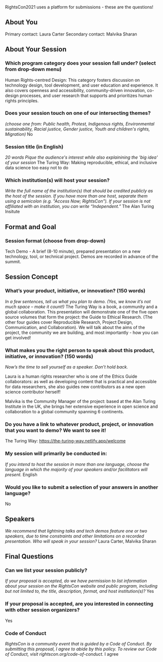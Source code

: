 RightsCon2021 uses a platform for submissions - these are the questions!

## About You
Primary contact: Laura Carter
Secondary contact: Malvika Sharan

## About Your Session

### Which program category does your session fall under? (select from drop-down menu)

Human Rights-centred Design: 
This category fosters discussion on technology design, tool development, and user education and experience. 
It also covers openness and accessibility, community-driven innovation, co-design processes, and user research that supports and prioritizes human rights principles. 

### Does your session touch on one of our intersecting themes? 
_(choose one from: Public health,
Protest,
Indigenous rights,
Environmental sustainability,
Racial justice,
Gender justice,
Youth and children's rights,
Migration)_
No

### Session title (in English)
_20 words_ 
_Pique the audience's interest while also explainining the 'big idea' of your session_
The Turing Way: Making reproducible, ethical, and inclusive data science too easy not to do

### Which institution(s) will host your session?
_Write the full name of the institution(s) that should be credited publicly as the host of the session._
_If you have more than one host, separate them using a semicolon (e.g. "Access Now; RightsCon"). If your session is not affiliated with an institution, you can write “Independent.”_
The Alan Turing Insitute

## Format and Goal

### Session format (choose from drop-down)
Tech Demo - A brief (8-10 minute), prepared presentation on a new technology, tool, or technical project. Demos are recorded in advance of the summit.

## Session Concept 
### What’s your product, initiative, or innovation?  (150 words)
_In a few sentences, tell us what you plan to demo. (Yes, we know it’s not much space – make it count!)_
The Turing Way is a book, a community and a global collaboration. 
This presentation will demonstrate one of the five open source volumes that form the project: the Guide to Ethical Research.
(The other four guides cover Reproducible Research, Project Design, Communication, and Collaboration).
We will talk about the aims of the project, the community we are building, and most importantly - how you can get involved!

### What makes you the right person to speak about this product, initiative, or innovation? (150 words)
_Now’s the time to sell yourself as a speaker. Don’t hold back._

Laura is a human rights researcher who is one of the Ethics Guide collaborators: as well as developing content that is practical and accessible for data researchers, she also guides new contributors as a new open science contributor herself!

Malvika is the Community Manager of the project: based at the Alan Turing Institute in the UK, she brings her extensive experience in open science and collaboration to a global community spanning 6 continents. 

### Do you have a link to whatever product, project, or innovation that you want to demo? We want to see it!
The Turing Way: https://the-turing-way.netlify.app/welcome

### My session will primarily be conducted in:
_If you intend to host the session in more than one language, choose the language in which the majority of your speakers and/or facilitators will present._
English

### Would you like to submit a selection of your answers in another language?
No

## Speakers
_We recommend that lightning talks and tech demos feature one or two speakers, due to time constraints and other limitations on a recorded presentation.
Who will speak in your session?_ 
Laura Carter, Malvika Sharan

## Final Questions
### Can we list your session publicly?
_If your proposal is accepted, do we have permission to list information about your session on the RightsCon website and public program, including but not limited to, the title, description, format, and host institution(s)?_
Yes

### If your proposal is accepted, are you interested in connecting with other session organizers?
Yes

### Code of Conduct
_RightsCon is a community event that is guided by a Code of Conduct. By submitting this proposal, I agree to abide by this policy. 
To review our Code of Conduct, visit rightscon.org/code-of-conduct._
I agree 
